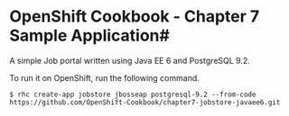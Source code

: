 # OpenShift Cookbook - Chapter 7 Sample Application#

A simple Job portal written using Java EE 6 and PostgreSQL 9.2.

To run it on OpenShift, run the following command.

```
$ rhc create-app jobstore jbosseap postgresql-9.2 --from-code https://github.com/OpenShift-Cookbook/chapter7-jobstore-javaee6.git
```
